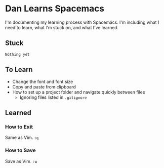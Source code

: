 # Dan Learns Spacemacs

I'm documenting my learning process with Spacemacs. I'm including what I need to learn, what I'm stuck on, and what I've learned.


## Stuck

```
Nothing yet
```

## To Learn

* Change the font and font size
* Copy and paste from clipboard
* How to set up a project folder and navigate quickly between files
  * Ignoring files listed in `.gitignore`


## Learned

### How to Exit

Same as Vim. `:q`

### How to Save

Save as Vim. `:w`

